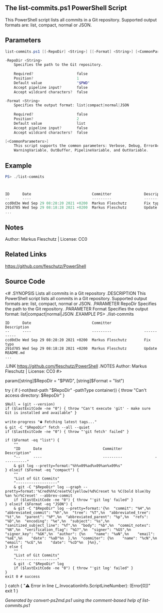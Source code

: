 ## The list-commits.ps1 PowerShell Script

This PowerShell script lists all commits in a Git repository. Supported output formats are: list, compact, normal or JSON.

## Parameters
```powershell
list-commits.ps1 [[-RepoDir] <String>] [[-Format] <String>] [<CommonParameters>]

-RepoDir <String>
    Specifies the path to the Git repository.
    
    Required?                    false
    Position?                    1
    Default value                "$PWD"
    Accept pipeline input?       false
    Accept wildcard characters?  false

-Format <String>
    Specifies the output format: list|compact|normal|JSON
    
    Required?                    false
    Position?                    2
    Default value                list
    Accept pipeline input?       false
    Accept wildcard characters?  false

[<CommonParameters>]
    This script supports the common parameters: Verbose, Debug, ErrorAction, ErrorVariable, WarningAction, 
    WarningVariable, OutBuffer, PipelineVariable, and OutVariable.
```

## Example
```powershell
PS> ./list-commits



ID      Date                            Committer               Description
--      ----                            ---------               -----------
ccd0d3e Wed Sep 29 08:28:20 2021 +0200  Markus Fleschutz        Fix typo
291d785 Wed Sep 29 08:18:28 2021 +0200  Markus Fleschutz        Update README.md
...

```

## Notes
Author: Markus Fleschutz | License: CC0

## Related Links
https://github.com/fleschutz/PowerShell

## Source Code
<#
.SYNOPSIS
	Lists all commits in a Git repository
.DESCRIPTION
	This PowerShell script lists all commits in a Git repository. Supported output formats are: list, compact, normal or JSON.
.PARAMETER RepoDir
	Specifies the path to the Git repository.
.PARAMETER Format
	Specifies the output format: list|compact|normal|JSON
.EXAMPLE
	PS> ./list-commits

	ID      Date                            Committer               Description
	--      ----                            ---------               -----------
	ccd0d3e Wed Sep 29 08:28:20 2021 +0200  Markus Fleschutz        Fix typo
	291d785 Wed Sep 29 08:18:28 2021 +0200  Markus Fleschutz        Update README.md
	...
.LINK
	https://github.com/fleschutz/PowerShell
.NOTES
	Author: Markus Fleschutz | License: CC0
#>

param([string]$RepoDir = "$PWD", [string]$Format = "list")

try {
	if (-not(test-path "$RepoDir" -pathType container)) { throw "Can't access directory: $RepoDir" }

	$Null = (git --version)
	if ($lastExitCode -ne "0") { throw "Can't execute 'git' - make sure Git is installed and available" }

	write-progress "🢃 Fetching latest tags..."
	& git -C "$RepoDir" fetch --all --quiet
	if ($lastExitCode -ne "0") { throw "'git fetch' failed" }

	if ($Format -eq "list") {
		""
		"ID      Date                            Committer               Description"
		"--      ----                            ---------               -----------"
		& git log --pretty=format:"%h%x09%ad%x09%an%x09%s"
	} elseif ($Format -eq "compact") {
		""
		"List of Git Commits"
		"-------------------"
		& git -C "$RepoDir" log --graph --pretty=format:'%Cred%h%Creset%C(yellow)%d%Creset %s %C(bold blue)by %an %cr%Creset' --abbrev-commit
		if ($lastExitCode -ne "0") { throw "'git log' failed" }
	} elseif ($Format -eq "JSON") {
		& git -C "$RepoDir" log --pretty=format:'{%n  "commit": "%H",%n  "abbreviated_commit": "%h",%n  "tree": "%T",%n  "abbreviated_tree": "%t",%n  "parent": "%P",%n  "abbreviated_parent": "%p",%n  "refs": "%D",%n  "encoding": "%e",%n  "subject": "%s",%n  "sanitized_subject_line": "%f",%n  "body": "%b",%n  "commit_notes": "%N",%n  "verification_flag": "%G?",%n  "signer": "%GS",%n  "signer_key": "%GK",%n  "author": {%n    "name": "%aN",%n    "email": "%aE",%n    "date": "%aD"%n  },%n  "commiter": {%n    "name": "%cN",%n    "email": "%cE",%n    "date": "%cD"%n  }%n},'
	} else {
		""
		"List of Git Commits"
		"-------------------"
		& git -C "$RepoDir" log
		if ($lastExitCode -ne "0") { throw "'git log' failed" }
	}
	exit 0 # success
} catch {
	"⚠️ Error in line $($_.InvocationInfo.ScriptLineNumber): $($Error[0])"
	exit 1
}

*Generated by convert-ps2md.ps1 using the comment-based help of list-commits.ps1*
